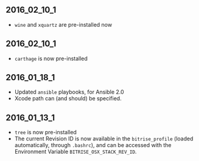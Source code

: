 ## 2016_02_10_1

* `wine` and `xquartz` are pre-installed now

## 2016_02_10_1

* `carthage` is now pre-installed


## 2016_01_18_1

* Updated `ansible` playbooks, for Ansible 2.0
* Xcode path can (and should) be specified.


## 2016_01_13_1

* `tree` is now pre-installed
* The current Revision ID is now available in the `bitrise_profile` (loaded automatically,
  through `.bashrc`),
  and can be accessed with the Environment Variable `BITRISE_OSX_STACK_REV_ID`.
